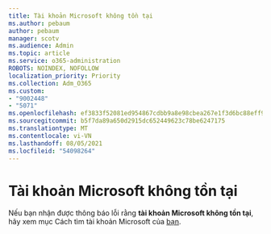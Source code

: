```yaml
---
title: Tài khoản Microsoft không tồn tại
ms.author: pebaum
author: pebaum
manager: scotv
ms.audience: Admin
ms.topic: article
ms.service: o365-administration
ROBOTS: NOINDEX, NOFOLLOW
localization_priority: Priority
ms.collection: Adm_O365
ms.custom:
- "9002448"
- "5071"
ms.openlocfilehash: ef3833f52081ed954867cdbb9a8e98cbea267e1f3d6bc88eff93c09550a00805
ms.sourcegitcommit: b5f7da89a650d2915dc652449623c78be6247175
ms.translationtype: MT
ms.contentlocale: vi-VN
ms.lasthandoff: 08/05/2021
ms.locfileid: "54098264"
---
```

# <a name="microsoft-account-does-not-exist"></a>Tài khoản Microsoft không tồn tại

Nếu bạn nhận được thông báo lỗi rằng **tài khoản Microsoft không tồn tại**, hãy xem mục Cách tìm tài khoản Microsoft của [bạn](https://support.microsoft.com/help/13811/microsoft-account-how-to-find).
